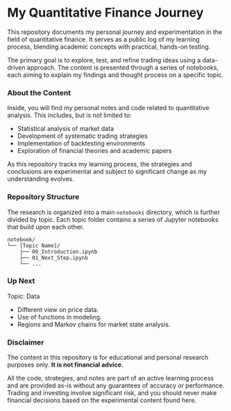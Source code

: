 # My Quantitative Finance Journey

This repository documents my personal journey and experimentation in the field of quantitative finance. It serves as a public log of my learning process, blending academic concepts with practical, hands-on testing.

The primary goal is to explore, test, and refine trading ideas using a data-driven approach. The content is presented through a series of notebooks, each aiming to explain my findings and thought process on a specific topic.

### About the Content

Inside, you will find my personal notes and code related to quantitative analysis. This includes, but is not limited to:

* Statistical analysis of market data
* Development of systematic trading strategies
* Implementation of backtesting environments
* Exploration of financial theories and academic papers

As this repository tracks my learning process, the strategies and conclusions are experimental and subject to significant change as my understanding evolves.

### Repository Structure

The research is organized into a main `notebooks` directory, which is further divided by topic. Each topic folder contains a series of Jupyter notebooks that build upon each other.

```
notebook/
└── [Topic Name]/
    ├── 00_Introduction.ipynb
    ├── 01_Next_Step.ipynb
    └── ...
```

### Up Next

Topic: Data

* Different view on price data.
* Use of functions in modeling.
* Regions and Markov chains for market state analysis.

### Disclaimer

The content in this repository is for educational and personal research purposes only. **It is not financial advice.**

All the code, strategies, and notes are part of an active learning process and are provided as-is without any guarantees of accuracy or performance. Trading and investing involve significant risk, and you should never make financial decisions based on the experimental content found here.
